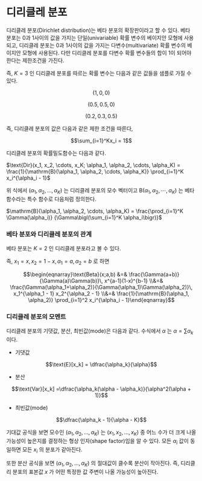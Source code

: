 # 디리클레 분포

디리클레 분포(Dirichlet distribution)는 베타 분포의 확장판이라고 할 수 있다. 베타 분포는 0과 1사이의 값을 가지는 단일(univariable) 확률 변수의 베이지안 모형에 사용되고, 디리클레 분포는 0과 1사이의 값을 가지는 다변수(multivariate) 확률 변수의 베이지안 모형에 사용된다. 다만 디리클레 분포를 다변수 확률 변수들의 합이 1이 되어야 한다는 제한조건을 가진다.

즉, $K=3$ 인 디리클레 분포를 따르는 확률 변수는 다음과 같은 값들을 샘플로 가질 수 있다.

$$(1,0,0)$$

$$(0.5, 0.5, 0)$$

$$(0.2,0.3,0.5)$$



즉, 디리클레 분포의 값은 다음과 같은 제한 조건을 따른다,

$$\sum_{i=1}^Kx_i = 1$$

디리클레 분포의 확률밀도함수는 다음과 같다.

$\text{Dir}(x_1, x_2, \cdots, x_K; \alpha_1, \alpha_2, \cdots, \alpha_K) = \frac{1}{\mathrm{B}(\alpha_1, \alpha_2, \cdots, \alpha_K)} \prod_{i=1}^K x_i^{\alpha_i - 1}$



위 식에서 $(\alpha_1, \alpha_2, \ldots, \alpha_K)$ 는 디리클레 분포의 모수 벡터이고 $\mathrm{B}(\alpha_1, \alpha_2, \cdots, \alpha_K)$ 는 베타 함수라는 특수 함수로 다음처럼 정의한다.

$\mathrm{B}(\alpha_1, \alpha_2, \cdots, \alpha_K) = \frac{\prod_{i=1}^K \Gamma(\alpha_i)} {\Gamma\bigl(\sum_{i=1}^K \alpha_i\bigr)}$



### 베타 분포와 디리클레 분포의 관계

베타 분포는 $K=2$ 인 디리클레 분포라고 볼 수 있다.

즉, $x_1=x, x_2=1-x, \alpha_1=a, \alpha_2=b$ 로 하면

$$\begin{eqnarray}\text{Beta}(x;a,b) &=& \frac{\Gamma(a+b)}{\Gamma(a)\Gamma(b)}\, x^{a-1}(1-x)^{b-1} \\&=& \frac{\Gamma(\alpha_1+\alpha_2)}{\Gamma(\alpha_1)\Gamma(\alpha_2)}\,  x_1^{\alpha_1 - 1} x_2^{\alpha_2 - 1} \\&=& \frac{1}{\mathrm{B}(\alpha_1, \alpha_2)} \prod_{i=1}^2 x_i^{\alpha_i - 1}\end{eqnarray}$$



### 디리클레 분포의 모멘트

디리클레 분포의 기댓값, 분산, 최빈값(mode)은 다음과 같다. 수식에서 $\alpha$ 는 $\alpha=\sum\alpha_k$ 이다.

- 기댓값

$$\text{E}[x_k] = \dfrac{\alpha_k}{\alpha}$$

- 분산

$$\text{Var}[x_k] =\dfrac{\alpha_k(\alpha - \alpha_k)}{\alpha^2(\alpha + 1)}$$

- 최빈값(mode)

$$\dfrac{\alpha_k - 1}{\alpha - K}$$



기대값 공식을 보면 모수인 $(\alpha_1, \alpha_2, \ldots, \alpha_K)$ 는 $(x_1, x_2, \ldots, x_K)$ 중 어느 수가 더 크게 나올 가능성이 높은지를 결정하는 형상 인자(shape factor)임을 알 수 있다. 모든 $\alpha_i$ 값이 동일하면 모든 $x_i$ 의 분포가 같아진다.

또한 분산 공식을 보면 $(\alpha_1, \alpha_2, \ldots, \alpha_K)$ 의 절대값이 클수록 분산이 작아진다. 즉, 디리클리 분포의 표본값 $x$ 가 어떤 특정한 값 주변이 나올 가능성이 높아진다.



































